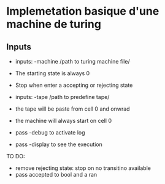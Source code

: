 # Implemetation basique d'une machine de turing

## Inputs

- inputs: -machine /path to turing machine file/
- The starting state is always 0
- Stop when enter a accepting or rejecting state

- inputs: -tape /path to predefine tape/
- the tape will be paste from cell 0 and onwrad
- the machine will always start on cell 0

- pass -debug to activate log
- pass -display to see the execution

TO DO: 
- remove rejecting state: stop on no transitino available
- pass accepted to bool and a ran